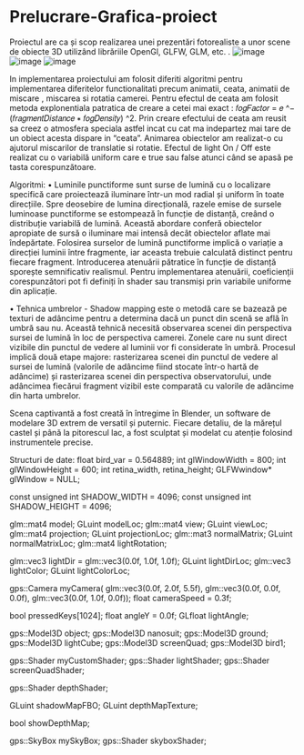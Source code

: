 # Prelucrare-Grafica-proiect
 
Proiectul are ca și scop realizarea unei prezentări fotorealiste a unor scene de obiecte 3D utilizând librăriile OpenGl, GLFW, GLM, etc. . 
![image](https://github.com/maiercristinaa/Prelucrare-Grafica-proiect/assets/164372227/9ee878b4-a975-4bb6-8fef-fc6d8629add2)
![image](https://github.com/maiercristinaa/Prelucrare-Grafica-proiect/assets/164372227/d7b2c9a4-a095-452a-bbe8-9f188b08a6b0)
![image](https://github.com/maiercristinaa/Prelucrare-Grafica-proiect/assets/164372227/a7cc0526-70ba-4767-a3c5-a4a86961a424)

In implementarea proiectului am folosit diferiti algoritmi pentru implementarea diferitelor functionalitati precum animatii, ceata, animatii de miscare , miscarea si rotatia camerei. 
Pentru efectul de ceata am folosit metoda explonentiala patratica de creare a cetei mai exact : 𝑓𝑜𝑔𝐹𝑎𝑐𝑡𝑜𝑟 = 𝑒 ^−(𝑓𝑟𝑎𝑔𝑚𝑒𝑛𝑡𝐷𝑖𝑠𝑡𝑎𝑛𝑐𝑒 ∗ 𝑓𝑜𝑔𝐷𝑒𝑛𝑠𝑖𝑡𝑦) ^2.
Prin creare efectului de ceata am reusit sa creez o atmosfera speciala astfel incat cu cat ma indepartez mai tare de un obiect acesta dispare in “ceata”.
Animarea obiectelor am realizat-o cu ajutorul miscarilor de translatie si rotatie.
Efectul de light On / Off este realizat cu o variabilă uniform care e true sau false atunci când se apasă pe tasta corespunzătoare.

Algoritmi:
•	Luminile punctiforme sunt surse de lumină cu o localizare specifică care proiectează iluminare într-un mod radial și uniform în toate direcțiile. Spre deosebire de lumina direcțională, razele emise de sursele luminoase punctiforme se estompează în funcție de distanță, creând o distribuție variabilă de lumină. Această abordare conferă obiectelor apropiate de sursă o iluminare mai intensă decât obiectelor aflate mai îndepărtate. Folosirea surselor de lumină punctiforme implică o variație a direcției luminii între fragmente, iar aceasta trebuie calculată distinct pentru fiecare fragment. Introducerea atenuării pătratice în funcție de distanță sporește semnificativ realismul. Pentru implementarea atenuării, coeficienții corespunzători pot fi definiți în shader sau transmiși prin variabile uniforme din aplicație.

•	Tehnica umbrelor - Shadow mapping este o metodă care se bazează pe texturi de adâncime pentru a determina dacă un punct din scenă se află în umbră sau nu. Această tehnică necesită observarea scenei din perspectiva sursei de lumină în loc de perspectiva camerei. Zonele care nu sunt direct vizibile din punctul de vedere al luminii vor fi considerate în umbră. Procesul implică două etape majore: rasterizarea scenei din punctul de vedere al sursei de lumină (valorile de adâncime fiind stocate într-o hartă de adâncime) și rasterizarea scenei din perspectiva observatorului, unde adâncimea fiecărui fragment vizibil este comparată cu valorile de adâncime din harta umbrelor.

Scena captivantă a fost creată în întregime în Blender, un software de modelare 3D extrem de versatil și puternic. Fiecare detaliu, de la mărețul castel și până la pitorescul lac, a fost sculptat și modelat cu atenție folosind instrumentele precise.

Structuri de date:
float bird_var = 0.564889;
int glWindowWidth = 800;
int glWindowHeight = 600;
int retina_width, retina_height;
GLFWwindow* glWindow = NULL;

const unsigned int SHADOW_WIDTH = 4096;
const unsigned int SHADOW_HEIGHT = 4096;

glm::mat4 model;
GLuint modelLoc;
glm::mat4 view;
GLuint viewLoc;
glm::mat4 projection;
GLuint projectionLoc;
glm::mat3 normalMatrix;
GLuint normalMatrixLoc;
glm::mat4 lightRotation;

glm::vec3 lightDir = glm::vec3(0.0f, 1.0f, 1.0f);
GLuint lightDirLoc;
glm::vec3 lightColor;
GLuint lightColorLoc;



gps::Camera myCamera(
	glm::vec3(0.0f, 2.0f, 5.5f),
	glm::vec3(0.0f, 0.0f, 0.0f),
	glm::vec3(0.0f, 1.0f, 0.0f));
float cameraSpeed = 0.3f;

bool pressedKeys[1024];
float angleY = 0.0f;
GLfloat lightAngle;

gps::Model3D object;
gps::Model3D nanosuit;
gps::Model3D ground;
gps::Model3D lightCube;
gps::Model3D screenQuad;
gps::Model3D bird1;


gps::Shader myCustomShader;
gps::Shader lightShader;
gps::Shader screenQuadShader;

gps::Shader depthShader;

GLuint shadowMapFBO;
GLuint depthMapTexture;

bool showDepthMap;


gps::SkyBox mySkyBox;
gps::Shader skyboxShader;



